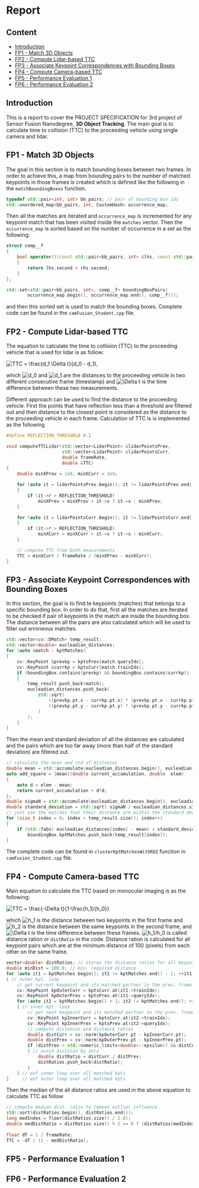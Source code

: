 # Report

## Content
- [Introduction](#Introduction)
- [FP1 - Match 3D Objects](#FP1)
- [FP2 - Compute Lidar-based TTC](#FP2)
- [FP3 - Associate Keypoint Correspondences with Bounding Boxes](#FP3)
- [FP4 - Compute Camera-based TTC](#FP4)
- [FP5 - Performance Evaluation 1](#FP5)
- [FP6 - Performance Evaluation 2](#FP6)

<a name="Introduction" />

## Introduction
This is a report to cover the PROJECT SPECIFICATION for 3rd project of Sensor Fusion Nanodegree, **3D Object Tracking**.
The main goal is to calculate time to collision (TTC) to the proceeding vehicle 
using single camera and lidar.


<a name="FP1" />

## FP1 - Match 3D Objects

The goal in this section is to match bounding boxes between two frames. In order to 
achieve this, a map from bounding pairs to the number of matched keypoints in those 
frames is created which is defined like the following in the `matchBoundingBoxes` 
function.
```c++
typedef std::pair<int, int> bb_pairs; // pair of bounding box ids
std::unordered_map<bb_pairs, int, CustomHash> occurrence_map;
```
Then all the matches are iterated and `occurrence_map` is incremented for any keypoint
match that has been visited inside the `matches` vector. Then the `occurrence_map` 
is sorted based on the number of occurrence in a set as the following:
```c++
struct comp__f
{
    bool operator()(const std::pair<bb_pairs, int> &lhs, const std::pair<bb_pairs, int> &rhs) const
    {
        return lhs.second > rhs.second;
    }
};

std::set<std::pair<bb_pairs, int>, comp__f> boundingBoxPairs(
        occurrence_map.begin(), occurrence_map.end(), comp__f());
```
and then this sorted set is used to match the bounding boxes. Complete code can be found in the `camFusion_Student.cpp` file.

<a name="FP2" />

## FP2 - Compute Lidar-based TTC

The equation to calculate the time to collision (TTC) to the proceeding vehicle that is used for lidar is as follow:

<img align="middle" src="https://latex.codecogs.com/gif.latex?TTC&space;=&space;\frac{d_1&space;\Delta&space;t}{d_0&space;-&space;d_1}," title="TTC = \frac{d_1 \Delta t}{d_0 - d_1}," />

which <img src="https://latex.codecogs.com/gif.latex?d_0" title="d_0" /> and 
<img src="https://latex.codecogs.com/gif.latex?d_1" title="d_1" /> are the distances to 
the proceeding vehicle in two different consecutive frame (timestamp) and 
<img src="https://latex.codecogs.com/gif.latex?\Delta&space;t" title="\Delta t" /> is the 
time difference between these two measurements.

Different approach can be used to find the distance to the proceeding vehicle. 
First the points that have reflection less than a threshold are filtered out and then 
distance to the closest point is considered as the distance to the proceeding vehicle 
in each frame. Calculation of TTC is is implemented as the following

```c++
#define REFLECTION_THRESHOLD 0.2

void computeTTCLidar(std::vector<LidarPoint> &lidarPointsPrev,
                     std::vector<LidarPoint> &lidarPointsCurr,
                     double frameRate,
                     double &TTC)
{
    double minXPrev = 1e9, minXCurr = 1e9;

    for (auto it = lidarPointsPrev.begin(); it != lidarPointsPrev.end(); ++it)
    {
        if (it->r > REFLECTION_THRESHOLD)
            minXPrev = minXPrev > it->x ? it->x : minXPrev;
    }

    for (auto it = lidarPointsCurr.begin(); it != lidarPointsCurr.end(); ++it)
    {
        if (it->r > REFLECTION_THRESHOLD)
            minXCurr = minXCurr > it->x ? it->x : minXCurr;
    }

    // compute TTC from both measurements
    TTC = minXCurr / frameRate / (minXPrev - minXCurr);
}
```

<a name="FP3" />

## FP3 - Associate Keypoint Correspondences with Bounding Boxes
In this section, the goal is to find te keypoints (matches) that belongs to a specific 
bounding box. In order to do that, first all the matches are iterated to be checked if pair
of keypoints in the match are inside the bounding box. The distance between all the pairs 
are also calculated which will be used to filter out erroneous matches.

```c++
std::vector<cv::DMatch> temp_result;
std::vector<double> eucleadian_distances;
for (auto &match : kptMatches)
{
    cv::KeyPoint &prevkp = kptsPrev[match.queryIdx];
    cv::KeyPoint &currkp = kptsCurr[match.trainIdx];
    if (boundingBox.contains(prevkp) && boundingBox.contains(currkp))
    {
        temp_result.push_back(match);
        eucleadian_distances.push_back(
            std::sqrt(
                ((prevkp.pt.x - currkp.pt.x) * (prevkp.pt.x - currkp.pt.x)) +
                ((prevkp.pt.y - currkp.pt.y) * (prevkp.pt.y - currkp.pt.y))
            )
        );
    }
}
```

Then the mean and standard deviation of all the distances are calculated and the pairs which 
are too far away (more than half of the standard deviation) are filtered out.

```c++
// calculate the mean and std of distances
double mean = std::accumulate(eucleadian_distances.begin(), eucleadian_distances.end(), 0.0)/eucleadian_distances.size();
auto add_square = [mean](double current_accumulation, double  elem)
{
    auto d = elem - mean;
    return current_accumulation + d*d;
};
double sigmaN = std::accumulate(eucleadian_distances.begin(), eucleadian_distances.end(), 0.0, add_square);
double standard_deviation = std::sqrt( sigmaN / eucleadian_distances.size());
// just use the matches that their distance are within the standard deviation
for (size_t index = 0; index < temp_result.size(); index++)
{
    if (std::fabs( eucleadian_distances[index] - mean) < standard_deviation/2 )
        boundingBox.kptMatches.push_back(temp_result[index]);
}
```

The complete code can be found in `clusterKptMatchesWithROI` function in 
`camFusion_Student.cpp` file.

<a name="FP4" />

## FP4 - Compute Camera-based TTC

Main equation to calculate the TTC based on monocular imaging is as the following:

<img align="middle" src="https://latex.codecogs.com/gif.latex?TTC&space;=&space;\frac{-\Delta&space;t}{1-\frac{h_1}{h_0}}" title="TTC = \frac{-\Delta t}{1-\frac{h_1}{h_0}}" />

which <img src="https://latex.codecogs.com/gif.latex?h_1" title="h_1" /> is 
the distance between two keypoints in the first frame and 
<img src="https://latex.codecogs.com/gif.latex?h_2" title="h_2" /> is
the distance between the same keypoints in the second frame, and
<img src="https://latex.codecogs.com/gif.latex?\Delta&space;t" title="\Delta t" /> 
is the time difference between these frames. 
<img src="https://latex.codecogs.com/gif.latex?h_1/h_0" title="h_1/h_0" /> is called 
distance ration or `distRatio` in the code. Distance ration is calculated for all keypoint pairs which 
are at the minimum distance of 100 (pixels) from each other on the same frame. 

```c++
vector<double> distRatios; // stores the distance ratios for all keypoint
double minDist = 100.0; // min. required distance
for (auto it1 = kptMatches.begin(); it1 != kptMatches.end() - 1; ++it1)
{ // outer kpt. loop
    // get current keypoint and its matched partner in the prev. frame
    cv::KeyPoint kpOuterCurr = kptsCurr.at(it1->trainIdx);
    cv::KeyPoint kpOuterPrev = kptsPrev.at(it1->queryIdx);
    for (auto it2 = kptMatches.begin() + 1; it2 != kptMatches.end(); ++it
    { // inner kpt.-loop
        // get next keypoint and its matched partner in the prev. frame
        cv::KeyPoint kpInnerCurr = kptsCurr.at(it2->trainIdx);
        cv::KeyPoint kpInnerPrev = kptsPrev.at(it2->queryIdx);
        // compute distances and distance ratios
        double distCurr = cv::norm(kpOuterCurr.pt - kpInnerCurr.pt);
        double distPrev = cv::norm(kpOuterPrev.pt - kpInnerPrev.pt);
        if (distPrev > std::numeric_limits<double>::epsilon() && distCurr
        { // avoid division by zero
            double distRatio = distCurr / distPrev;
            distRatios.push_back(distRatio);
        }
    } // eof inner loop over all matched kpts
}     // eof outer loop over all matched kpts
```

Then the median of the all distance ratios are used in the above equation
to calculate TTC as follow

```c++
// compute median dist. ratio to remove outlier influence
std::sort(distRatios.begin(), distRatios.end());
long medIndex = floor(distRatios.size() / 2.0);
double medDistRatio = distRatios.size() % 2 == 0 ? (distRatios[medIndex - 1] + distRatios[medIndex]) / 2.0 : distRatios[medIndex];
    
float dT = 1 / frameRate;
TTC = -dT / (1 - medDistRatio);
```

<a name="FP5" />

## FP5 - Performance Evaluation 1

<a name="FP6" />

## FP6 - Performance Evaluation 2

